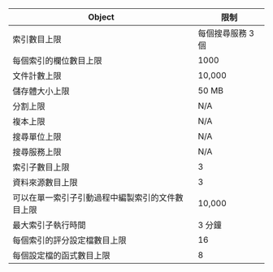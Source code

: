  Object| 限制
---|---
 索引數目上限| 每個搜尋服務 3 個
 每個索引的欄位數目上限| 1000
 文件計數上限| 10,000
 儲存體大小上限| 50 MB
 分割上限| N/A
 複本上限| N/A
 搜尋單位上限| N/A
 搜尋服務上限| N/A
 索引子數目上限| 3
 資料來源數目上限| 3
 可以在單一索引子引動過程中編製索引的文件數目上限| 10,000
 最大索引子執行時間| 3 分鐘
 每個索引的評分設定檔數目上限| 16
 每個設定檔的函式數目上限| 8





